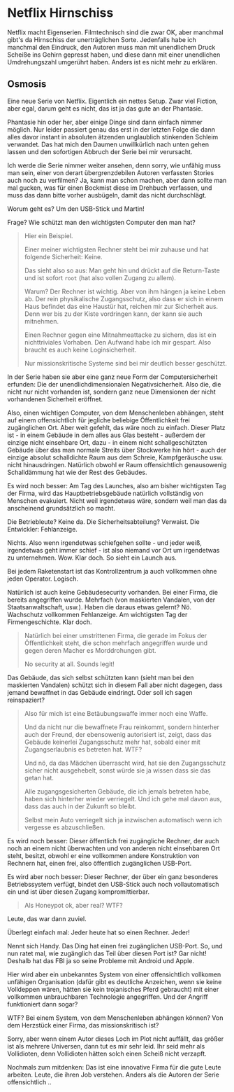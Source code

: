 # Netflix Hirnschiss

Netflix macht Eigenserien.  Filmtechnisch sind die zwar OK, aber manchmal gibt's da Hirnschiss
der unerträglichen Sorte.  Jedenfalls habe ich manchmal den Eindruck, den Autoren muss man
mit unendlichem Druck Scheiße ins Gehirn gepresst haben, und diese dann mit einer unendlichen
Umdrehungszahl umgerührt haben.  Anders ist es nicht mehr zu erklären.

## Osmosis

Eine neue Serie von Netflix.  Eigentlich ein nettes Setup.  Zwar viel Fiction, aber egal, darum geht es nicht,
das ist ja das gute an der Phantasie.

Phantasie hin oder her, aber einige Dinge sind dann einfach nimmer möglich.  Nur leider passiert genau das erst in der
letzten Folge die dann alles davor instant in absoluten ätzenden unglaublich stinkenden Schleim verwandet.
Das hat mich den Daumen unwillkürlich nach unten gehen lassen und den sofortigen Abbruch der Serie bei mir verursacht.

Ich werde die Serie nimmer weiter ansehen, denn sorry, wie unfähig muss man sein, einer von derart übergrenzdebilen
Autoren verfassten Stories auch noch zu verfilmen?  Ja, kann man schon machen, aber dann sollte man mal gucken,
was für einen Bockmist diese im Drehbuch verfassen, und muss das dann bitte vorher ausbügeln, damit das nicht durchschlägt.

Worum geht es?  Um den USB-Stick und Martin!

Frage?  Wie schützt man den wichtigsten Computer den man hat?

> Hier ein Beispiel.
> 
> Einer meiner wichtigsten Rechner steht bei mir zuhause und hat folgende Sicherheit:  Keine.
> 
> Das sieht also so aus:  Man geht hin und drückt auf die Return-Taste und ist sofort `root`
> (hat also vollen Zugang zu allem).
> 
> Warum?  Der Rechner ist wichtig.  Aber von ihm hängen ja keine Leben ab.
> Der rein physikalische Zugangsschutz, also dass er sich in einem Haus befindet das eine Haustür hat,
> reichen mir zur Sicherheit aus.  Denn wer bis zu der Kiste vordringen kann, der kann sie auch mitnehmen.
>
> Einen Rechner gegen eine Mitnahmeattacke zu sichern, das ist ein nichttriviales Vorhaben.
> Den Aufwand habe ich mir gespart.  Also braucht es auch keine Loginsicherheit.
>
> Nur missionskritische Systeme sind bei mir deutlich besser geschützt.

In der Serie haben sie aber eine ganz neue Form der Computersicherheit erfunden:
Die der unendlichdimensionalen Negativsicherheit.  Also die, die nicht nur nicht vorhanden ist,
sondern ganz neue Dimensionen der nicht vorhandenen Sicherheit eröffnet.

Also, einen wichtigen Computer, von dem Menschenleben abhängen, steht auf einem offensichtlich für
jegliche beliebige Öffentlichkeit frei zugänglichen Ort.  Aber weit gefehlt, das wäre noch zu einfach.
Dieser Platz ist - in einem Gebäude in dem alles aus Glas besteht - außerdem der einzige nicht einsehbare Ort,
dazu - in einem nicht schallgeschützten Gebäude über das man normale Streits über Stockwerke hin hört -
auch der einzige absolut schalldichte Raum aus dem Schreie, Kampfgeräusche usw. nicht hinausdringen.
Natürlich obwohl er Raum offensichtlich genausowenig Schalldämmung hat wie der Rest des Gebäudes.

Es wird noch besser:  Am Tag des Launches, also am bisher wichtigsten Tag der Firma,
wird das Hauptbetriebsgebäude natürlich vollständig von Menschen evakuiert.
Nicht weil irgendetwas wäre, sondern weil man das da anscheinend grundsätzlich so macht.

Die Betriebleute?  Keine da.   Die Sicherheitsabteilung?  Verwaist.  Die Entwickler:  Fehlanzeige.

Nichts.  Also wenn irgendetwas schiefgehen sollte - und jeder weiß, irgendetwas geht immer schief -
ist also niemand vor Ort um irgendetwas zu unternehmen.  Wow.  Klar doch.  So sieht ein Launch aus.

Bei jedem Raketenstart ist das Kontrollzentrum ja auch vollkommen ohne jeden Operator.  Logisch.

Natürlich ist auch keine Gebäudesecurity vorhanden.  Bei einer Firma, die bereits angegriffen wurde.
Mehrfach (von maskierten Vandalen, von der Staatsanwaltschaft, usw.).  Haben die daraus etwas gelernt?  Nö.
Wachschutz vollkommen Fehlanzeige.  Am wichtigsten Tag der Firmengeschichte.  Klar doch.

> Natürlich bei einer umstrittenen Firma, die gerade im Fokus der Öffentlichkeit steht,
> die schon mehrfach angegriffen wurde und gegen deren Macher es Morddrohungen gibt.
>
> No security at all.  Sounds legit!

Das Gebäude, das sich selbst schützten kann (sieht man bei den maskierten Vandalen)
schützt sich in diesem Fall aber nicht dagegen, dass jemand bewaffnet in das Gebäude eindringt.
Oder soll ich sagen reinspaziert?

> Also für mich ist eine Betäubungswaffe immer noch eine Waffe.
>
> Und da nicht nur die bewaffnete Frau reinkommt, sondern hinterher auch der Freund,
> der ebensowenig autorisiert ist, zeigt, dass das Gebäude keinerlei Zugangsschutz mehr hat,
> sobald einer mit Zugangserlaubnis es betreten hat.  WTF?
>
> Und nö, da das Mädchen überrascht wird, hat sie den Zugangsschutz sicher nicht ausgehebelt,
> sonst würde sie ja wissen dass sie das getan hat.
>
> Alle zugangsgesicherten Gebäude, die ich jemals betreten habe, haben sich hinterher wieder verriegelt.
> Und ich gehe mal davon aus, dass das auch in der Zukunft so bleibt.
>
> Selbst mein Auto verriegelt sich ja inzwischen automatisch wenn ich vergesse es abzuschließen.

Es wird noch besser:  Dieser öffentlich frei zugängliche Rechner, der auch noch an einem nicht überwachten
und von anderen nicht einsehbaren Ort steht, besitzt, obwohl er eine vollkommen andere Konstruktion von Rechnern hat,
einen frei, also öffentlich zugänglichen USB-Port.

Es wird aber noch besser:  Dieser Rechner, der über ein ganz besonderes Betriebssystem verfügt,
bindet den USB-Stick auch noch vollautomatisch ein und ist über diesen Zugang kompromittierbar.

> Als Honeypot ok, aber real?  WTF?

Leute, das war dann zuviel.

Überlegt einfach mal:  Jeder heute hat so einen Rechner.  Jeder!

Nennt sich Handy.  Das Ding hat einen frei zugänglichen USB-Port.  So, und nun ratet mal, wie zugänglich das Teil
über diesen Port ist?  Gar nicht!  Deshalb hat das FBI ja so seine Probleme mit Android und Apple.

Hier wird aber ein unbekanntes System von einer offensichtlich vollkomen unfähigen Organisation (dafür gibt es
deutliche Anzeichen, wenn sie keine Volldeppen wären, hätten sie kein trojanisches Pferd gebraucht) mit einer vollkommen
unbrauchbaren Technologie angegriffen.  Und der Angriff funktioniert dann sogar?

WTF?  Bei einem System, von dem Menschenleben abhängen können?  Von dem Herzstück einer Firma, das missionskritisch ist?

Sorry, aber wenn einem Autor dieses Loch im Plot nicht auffällt, das größer ist als mehrere Universen,
dann tut es mir sehr leid.  Ihr seid mehr als Vollidioten, denn Vollidioten hätten solch einen Scheiß nicht verzapft.

Nochmals zum mitdenken:  Das ist eine innovative Firma für die gute Leute arbeiten.  Leute, die ihren Job verstehen.
Anders als die Autoren der Serie offensichtlich ..
